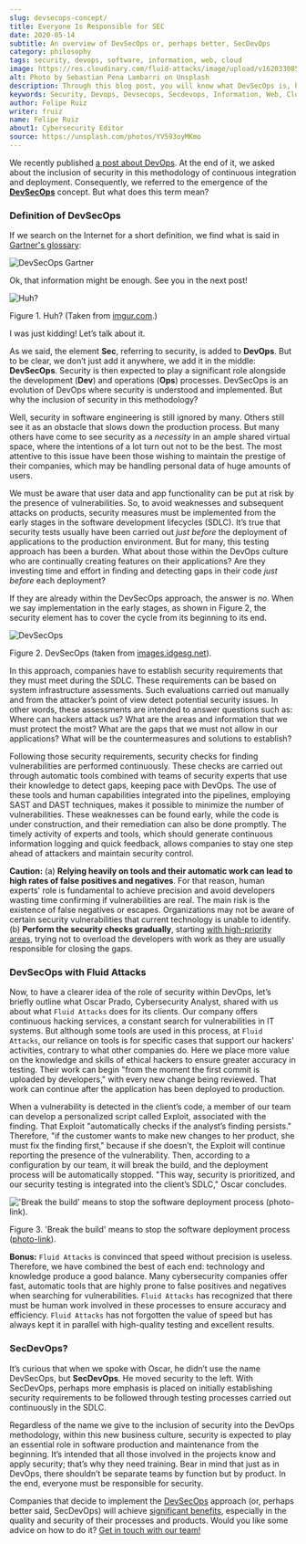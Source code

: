 ```yaml
---
slug: devsecops-concept/
title: Everyone Is Responsible for SEC
date: 2020-05-14
subtitle: An overview of DevSecOps or, perhaps better, SecDevOps
category: philosophy
tags: security, devops, software, information, web, cloud
image: https://res.cloudinary.com/fluid-attacks/image/upload/v1620330852/blog/devsecops-concept/cover_c4reuk.webp
alt: Photo by Sebastian Pena Lambarri on Unsplash
description: Through this blog post, you will know what DevSecOps is, how it applies, and why it is recommended for IT companies.
keywords: Security, Devops, Devsecops, Secdevops, Information, Web, Cloud, Ethical Hacking, Pentesting
author: Felipe Ruiz
writer: fruiz
name: Felipe Ruiz
about1: Cybersecurity Editor
source: https://unsplash.com/photos/YV593oyMKmo
---
```


We recently published [a post about DevOps](../devops-concept/).
At the end of it,
we asked about the inclusion of security
in this methodology of continuous integration and deployment.
Consequently,
we referred to the emergence of the [**DevSecOps**](../../solutions/devsecops/)
concept.
But what does this term mean?

### Definition of DevSecOps

If we search on the Internet for a short definition, we find what is
said in [Gartner's
glossary](https://www.gartner.com/en/information-technology/glossary/devsecops):

<div class="imgblock">

![DevSecOps
Gartner](https://res.cloudinary.com/fluid-attacks/image/upload/v1627064266/blog/devsecops-concept/dev_pgtgub.webp)

</div>

Ok, that information might be enough. See you in the next post\!

<div class="imgblock">

![Huh?](https://res.cloudinary.com/fluid-attacks/image/upload/v1620330850/blog/devsecops-concept/ah_jnw9fa.webp)

<div class="title">

Figure 1. Huh? (Taken from [imgur.com](https://i.imgur.com/YezxAlA.png).)

</div>

</div>

I was just kidding\! Let’s talk about it.

As we said, the element **Sec**, referring to security, is added to
**DevOps**. But to be clear, we don’t just add it anywhere, we add it in
the middle: **DevSecOps**. Security is then expected to play a
significant role alongside the development (**Dev**) and operations
(**Ops**) processes. DevSecOps is an evolution of DevOps where security
is understood and implemented. But why the inclusion of security in this
methodology?

Well, security in software engineering is still ignored by many. Others
still see it as an obstacle that slows down the production process. But
many others have come to see security as a *necessity* in an ample
shared virtual space, where the intentions of a lot turn out not to be
the best. The most attentive to this issue have been those wishing to
maintain the prestige of their companies, which may be handling personal
data of huge amounts of users.

We must be aware that user data and app functionality can be put at risk
by the presence of vulnerabilities. So, to avoid weaknesses and
subsequent attacks on products, security measures must be implemented
from the early stages in the software development lifecycles (SDLC).
It’s true that security tests usually have been carried out *just
before* the deployment of applications to the production environment.
But for many, this testing approach has been a burden. What about those
within the DevOps culture who are continually creating features on their
applications? Are they investing time and effort in finding and
detecting gaps in their code *just before* each deployment?

If they are already within the DevSecOps approach, the answer is *no*.
When we say implementation in the early stages, as shown in Figure 2,
the security element has to cover the cycle from its beginning to its
end.

<div class="imgblock">

![DevSecOps](https://res.cloudinary.com/fluid-attacks/image/upload/v1620330850/blog/devsecops-concept/devsecops_vkkb14.webp)

<div class="title">

Figure 2. DevSecOps (taken from [images.idgesg.net](https://images.idgesg.net/images/article/2018/01/devsecops-gartner-image-100745815-orig.jpg)).

</div>

</div>

In this approach, companies have to establish security requirements that
they must meet during the SDLC. These requirements can be based on
system infrastructure assessments. Such evaluations carried out manually
and from the attacker’s point of view detect potential security issues.
In other words, these assessments are intended to answer questions such
as: Where can hackers attack us? What are the areas and information that
we must protect the most? What are the gaps that we must not allow in
our applications? What will be the countermeasures and solutions to
establish?

Following those security requirements, security checks for finding
vulnerabilities are performed continuously. These checks are carried out
through automatic tools combined with teams of security experts that use
their knowledge to detect gaps, keeping pace with DevOps. The use of
these tools and human capabilities integrated into the pipelines,
employing SAST and DAST techniques, makes it possible to minimize the
number of vulnerabilities. These weaknesses can be found early, while
the code is under construction, and their remediation can also be done
promptly. The timely activity of experts and tools, which should
generate continuous information logging and quick feedback, allows
companies to stay one step ahead of attackers and maintain security
control.

**Caution:** (a) **Relying heavily on tools and their automatic work can
lead to high rates of false positives and negatives**. For that reason,
human experts' role is fundamental to achieve precision and avoid
developers wasting time confirming if vulnerabilities are real. The main
risk is the existence of false negatives or escapes. Organizations may
not be aware of certain security vulnerabilities that current technology
is unable to identify. (b) **Perform the security checks gradually**,
starting [with high-priority
areas](https://medium.com/hackernoon/the-future-of-security-is-devsecops-9166db1d8a03),
trying not to overload the developers with work as they are usually
responsible for closing the gaps.

### DevSecOps with Fluid Attacks

Now, to have a clearer idea of the role of security within DevOps, let’s
briefly outline what Oscar Prado, Cybersecurity Analyst, shared with us
about what `Fluid Attacks` does for its clients. Our company offers
continuous hacking services, a constant search for vulnerabilities in IT
systems. But although some tools are used in this process, at `Fluid
Attacks`, our reliance on tools is for specific cases that support our
hackers' activities, contrary to what other companies do. Here we place
more value on the knowledge and skills of ethical hackers to ensure
greater accuracy in testing. Their work can begin "from the moment the
first commit is uploaded by developers," with every new change being
reviewed. That work can continue after the application has been deployed
to production.

When a vulnerability is detected in the client’s code, a member of our
team can develop a personalized script called Exploit, associated with
the finding. That Exploit "automatically checks if the analyst’s finding
persists." Therefore, "if the customer wants to make new changes to her
product, she must fix the finding first," because if she doesn’t, the
Exploit will continue reporting the presence of the vulnerability. Then,
according to a configuration by our team, it will break the build, and
the deployment process will be automatically stopped. "This way,
security is prioritized, and our security testing is integrated into the
client’s SDLC," Oscar concludes.

<div class="imgblock">

!['Break the build' means to stop the software deployment process
([photo-link](https://www.citymetric.com/sites/default/files/article_2015/01/149818154.jpg)).](https://res.cloudinary.com/fluid-attacks/image/upload/v1620330851/blog/devsecops-concept/build_wmkfpb.webp)

<div class="title">

Figure 3. 'Break the build' means to stop the software deployment process
([photo-link](https://www.citymetric.com/sites/default/files/article_2015/01/149818154.jpg)).

</div>

</div>

**Bonus:** `Fluid Attacks` is convinced that speed without precision is
useless. Therefore, we have combined the best of each end: technology
and knowledge produce a good balance. Many cybersecurity companies offer
fast, automatic tools that are highly prone to false positives and
negatives when searching for vulnerabilities. `Fluid Attacks` has
recognized that there must be human work involved in these processes to
ensure accuracy and efficiency. `Fluid Attacks` has not forgotten the
value of speed but has always kept it in parallel with high-quality
testing and excellent results.

### SecDevOps?

It’s curious that when we spoke with Oscar, he didn’t use the name
DevSecOps, but **SecDevOps**. He moved security to the left. With
SecDevOps, perhaps more emphasis is placed on initially establishing
security requirements to be followed through testing processes carried
out continuously in the SDLC.

Regardless of the name we give to the inclusion of security into the
DevOps methodology, within this new business culture, security is
expected to play an essential role in software production and
maintenance from the beginning. It’s intended that all those involved in
the projects know and apply security; that’s why they need training.
Bear in mind that just as in DevOps, there shouldn’t be separate teams
by function but by product. In the end, everyone must be responsible for
security.

Companies that decide to implement the [DevSecOps](../../solutions/devsecops/)
approach
(or, perhaps better said, SecDevOps)
will achieve [significant benefits](../what-is-devsecops/),
especially in the quality and security of their processes and products.
Would you like some advice on how to do it?
[Get in touch with our team\!](../../contact-us/)
